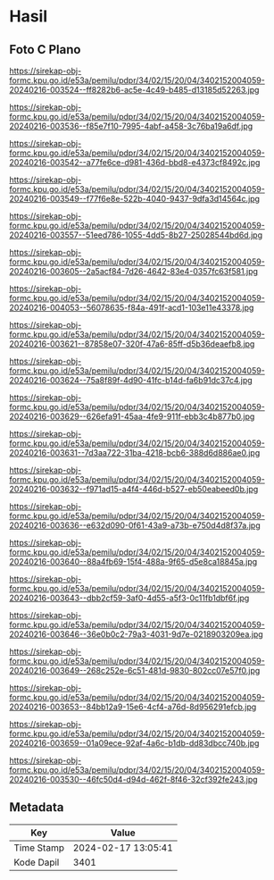 # Hasil

## Foto C Plano

https://sirekap-obj-formc.kpu.go.id/e53a/pemilu/pdpr/34/02/15/20/04/3402152004059-20240216-003524--ff8282b6-ac5e-4c49-b485-d13185d52263.jpg

https://sirekap-obj-formc.kpu.go.id/e53a/pemilu/pdpr/34/02/15/20/04/3402152004059-20240216-003536--f85e7f10-7995-4abf-a458-3c76ba19a6df.jpg

https://sirekap-obj-formc.kpu.go.id/e53a/pemilu/pdpr/34/02/15/20/04/3402152004059-20240216-003542--a77fe6ce-d981-436d-bbd8-e4373cf8492c.jpg

https://sirekap-obj-formc.kpu.go.id/e53a/pemilu/pdpr/34/02/15/20/04/3402152004059-20240216-003549--f77f6e8e-522b-4040-9437-9dfa3d14564c.jpg

https://sirekap-obj-formc.kpu.go.id/e53a/pemilu/pdpr/34/02/15/20/04/3402152004059-20240216-003557--51eed786-1055-4dd5-8b27-25028544bd6d.jpg

https://sirekap-obj-formc.kpu.go.id/e53a/pemilu/pdpr/34/02/15/20/04/3402152004059-20240216-003605--2a5acf84-7d26-4642-83e4-0357fc63f581.jpg

https://sirekap-obj-formc.kpu.go.id/e53a/pemilu/pdpr/34/02/15/20/04/3402152004059-20240216-004053--56078635-f84a-491f-acd1-103e11e43378.jpg

https://sirekap-obj-formc.kpu.go.id/e53a/pemilu/pdpr/34/02/15/20/04/3402152004059-20240216-003621--87858e07-320f-47a6-85ff-d5b36deaefb8.jpg

https://sirekap-obj-formc.kpu.go.id/e53a/pemilu/pdpr/34/02/15/20/04/3402152004059-20240216-003624--75a8f89f-4d90-41fc-b14d-fa6b91dc37c4.jpg

https://sirekap-obj-formc.kpu.go.id/e53a/pemilu/pdpr/34/02/15/20/04/3402152004059-20240216-003629--626efa91-45aa-4fe9-911f-ebb3c4b877b0.jpg

https://sirekap-obj-formc.kpu.go.id/e53a/pemilu/pdpr/34/02/15/20/04/3402152004059-20240216-003631--7d3aa722-31ba-4218-bcb6-388d6d886ae0.jpg

https://sirekap-obj-formc.kpu.go.id/e53a/pemilu/pdpr/34/02/15/20/04/3402152004059-20240216-003632--f971ad15-a4f4-446d-b527-eb50eabeed0b.jpg

https://sirekap-obj-formc.kpu.go.id/e53a/pemilu/pdpr/34/02/15/20/04/3402152004059-20240216-003636--e632d090-0f61-43a9-a73b-e750d4d8f37a.jpg

https://sirekap-obj-formc.kpu.go.id/e53a/pemilu/pdpr/34/02/15/20/04/3402152004059-20240216-003640--88a4fb69-15f4-488a-9f65-d5e8ca18845a.jpg

https://sirekap-obj-formc.kpu.go.id/e53a/pemilu/pdpr/34/02/15/20/04/3402152004059-20240216-003643--dbb2cf59-3af0-4d55-a5f3-0c11fb1dbf6f.jpg

https://sirekap-obj-formc.kpu.go.id/e53a/pemilu/pdpr/34/02/15/20/04/3402152004059-20240216-003646--36e0b0c2-79a3-4031-9d7e-0218903209ea.jpg

https://sirekap-obj-formc.kpu.go.id/e53a/pemilu/pdpr/34/02/15/20/04/3402152004059-20240216-003649--268c252e-6c51-481d-9830-802cc07e57f0.jpg

https://sirekap-obj-formc.kpu.go.id/e53a/pemilu/pdpr/34/02/15/20/04/3402152004059-20240216-003653--84bb12a9-15e6-4cf4-a76d-8d956291efcb.jpg

https://sirekap-obj-formc.kpu.go.id/e53a/pemilu/pdpr/34/02/15/20/04/3402152004059-20240216-003659--01a09ece-92af-4a6c-b1db-dd83dbcc740b.jpg

https://sirekap-obj-formc.kpu.go.id/e53a/pemilu/pdpr/34/02/15/20/04/3402152004059-20240216-003530--46fc50d4-d94d-462f-8f46-32cf392fe243.jpg


## Metadata

| Key        | Value               |
| ---------- | ------------------- |
| Time Stamp | 2024-02-17 13:05:41 |
| Kode Dapil | 3401                |



